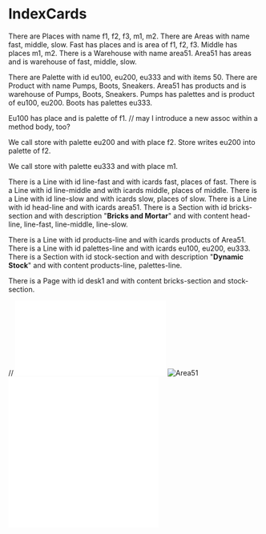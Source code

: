 # IndexCards

There are Places with name f1, f2, f3, m1, m2.
There are Areas with name fast, middle, slow. 
Fast has places and is area of f1, f2, f3.
Middle has places m1, m2. 
There is a Warehouse with name area51.
Area51 has areas and is warehouse of fast, middle, slow. 

There are Palette with id eu100, eu200, eu333 and with items 50.
There are Product with name Pumps, Boots, Sneakers. 
Area51 has products and is warehouse of Pumps, Boots, Sneakers.
Pumps has palettes and is product of eu100, eu200. 
Boots has palettes eu333.  

Eu100 has place and is palette of f1. // may I introduce a new assoc within a method body, too? 

We call store with palette eu200 and with place f2.
Store writes eu200 into palette of f2.

We call store with palette eu333 and with place m1. 


There is a Line with id line-fast and with icards fast, places of fast.
There is a Line with id line-middle and with icards middle, places of middle.
There is a Line with id line-slow and with icards slow, places of slow.
There is a Line with id head-line and with icards area51. 
There is a Section with id bricks-section and with description "<b>Bricks and Mortar</b>"
and with content head-line, line-fast, line-middle, line-slow. 

There is a Line with id products-line and with icards products of Area51.
There is a Line with id palettes-line and with icards eu100, eu200, eu333.
There is a Section with id stock-section and with description "<b>Dynamic Stock</b>"
and with content products-line, palettes-line.

There is a Page with id desk1 and with content bricks-section and stock-section.

// ![Area51,desk1](out.txt)
![Area51](area51cards.svg) 
![desk1](area51cards.html) 
![Area51](area51.tables.html) 

